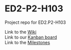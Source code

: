 # ED2-P2-H103
Project repo for ED2.P2-H103

Link to the [Wiki](https://github.com/utommo/ED2-P2-H103/wiki)<br>
Link to our [Kanban board](https://kanbanflow.com/board/dc2fb732294a2b2d232a524f076db0e5)<br>
Link to the [Milestones](https://github.com/utommo/ED2-P2-H103/wiki/Milestones)
